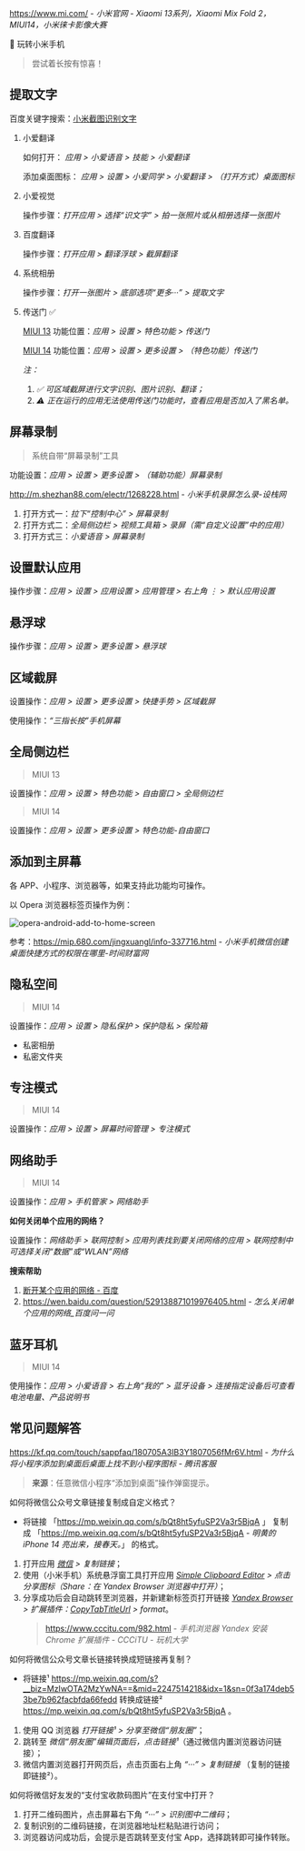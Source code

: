 https://www.mi.com/ - *小米官网 - Xiaomi 13系列，Xiaomi Mix Fold 2，MIUI14，小米徕卡影像大赛*

 玩转小米手机

> 尝试着长按有惊喜！

## 提取文字

百度关键字搜索：[小米截图识别文字](https://www.baidu.com/s?word=小米截图识别文字)

1. 小爱翻译

    如何打开：
    _应用 > 小爱语音 > 技能 > 小爱翻译_
    
    添加桌面图标：
    _应用 > 设置 > 小爱同学 > 小爱翻译 > （打开方式）桌面图标_

2. 小爱视觉

    操作步骤：_打开应用 > 选择“识文字” > 拍一张照片或从相册选择一张图片_
   
3. 百度翻译

    操作步骤：_打开应用 > 翻译浮球 > 截屏翻译_

4. 系统相册

    操作步骤：_打开一张图片 > 底部选项“更多···”  > 提取文字_
   
5. 传送门 ✅

    <u>MIUI 13</u> 功能位置：_应用 > 设置 > 特色功能 > 传送门_

    <u>MIUI 14</u> 功能位置：_应用 > 设置 > 更多设置 > （特色功能）传送门_
   
    _注：_  
    1. _✅ 可区域截屏进行文字识别、图片识别、翻译；_
    2. _⚠️ ️正在运行的应用无法使用传送门功能时，查看应用是否加入了黑名单。_

## 屏幕录制

> 系统自带“屏幕录制”工具

功能设置：_应用 > 设置 > 更多设置 > （辅助功能）屏幕录制_

http://m.shezhan88.com/electr/1268228.html - *小米手机录屏怎么录-设栈网*

1. 打开方式一：_拉下“控制中心” > 屏幕录制_
2. 打开方式二：_全局侧边栏 > 视频工具箱 > 录屏（需“自定义设置”中的应用）_
3. 打开方式三：_小爱语音 > 屏幕录制_

## 设置默认应用

操作步骤：_应用 > 设置 > 应用设置 > 应用管理 > 右上角 ⋮ > 默认应用设置_

## 悬浮球

操作步骤：_应用 > 设置 > 更多设置 > 悬浮球_

## 区域截屏

设置操作：_应用 > 设置 > 更多设置 > 快捷手势 > 区域截屏_

使用操作：_“三指长按”手机屏幕_

## 全局侧边栏

> MIUI 13

设置操作：_应用 > 设置 > 特色功能 > 自由窗口 > 全局侧边栏_

> MIUI 14

设置操作：_应用 > 设置 > 更多设置 > 特色功能-自由窗口_

## 添加到主屏幕

各 APP、小程序、浏览器等，如果支持此功能均可操作。

以 Opera 浏览器标签页操作为例：

![opera-android-add-to-home-screen](_images/opera-android-add-to-home-screen.jpg)

参考：https://mip.680.com/jingxuangl/info-337716.html - *小米手机微信创建桌面快捷方式的权限在哪里-时间财富网*

## 隐私空间

> MIUI 14

设置操作：_应用 > 设置 > 隐私保护 > 保护隐私 > 保险箱_
- 私密相册
- 私密文件夹

## 专注模式

> MIUI 14

设置操作：_应用 > 设置 > 屏幕时间管理 > 专注模式_

## 网络助手

> MIUI 14

设置操作：_应用 > 手机管家 > 网络助手_

**如何关闭单个应用的网络？**

设置操作：_网络助手 > 联网控制 > 应用列表找到要关闭网络的应用 > 联网控制中可选择关闭“数据”或“WLAN”网络_

**搜索帮助**

1. [断开某个应用的网络 - 百度](https://m.baidu.com/s?ie=UTF-8&wd=%E6%96%AD%E5%BC%80%E6%9F%90%E4%B8%AA%E5%BA%94%E7%94%A8%E7%9A%84%E7%BD%91%E7%BB%9C)
2. https://wen.baidu.com/question/529138871019976405.html - *怎么关闭单个应用的网络_百度问一问*


## 蓝牙耳机

> MIUI 14

使用操作：*应用 > 小爱语音 > 右上角“我的” > 蓝牙设备 > 连接指定设备后可查看电池电量、产品说明书*

## 常见问题解答

https://kf.qq.com/touch/sappfaq/180705A3IB3Y1807056fMr6V.html - *为什么将小程序添加到桌面后桌面上找不到小程序图标 - 腾讯客服*

> **来源**：任意微信小程序“添加到桌面”操作弹窗提示。

<div class="border border-dashed p-2 m-2">
如何将微信公众号文章链接复制成自定义格式？</div>

- 将链接 「https://mp.weixin.qq.com/s/bQt8ht5yfuSP2Va3r5BjqA 」 复制成 「https://mp.weixin.qq.com/s/bQt8ht5yfuSP2Va3r5BjqA - *明黄的 iPhone 14 亮出来，接春天。*」 的格式。
1. 打开应用 *[微信](http://app.xiaomi.com/detail/1122) > 复制链接*；
2. 使用（小米手机）系统悬浮窗工具打开应用 *[Simple Clipboard Editor](https://play.google.com/store/apps/details?id=com.trianguloy.clipboardeditor) > 点击分享图标（Share：在 Yandex Browser 浏览器中打开）*；
3. 分享成功后会自动跳转至浏览器，并新建新标签页打开链接 *[Yandex Browser](https://play.google.com/store/apps/details?id=com.yandex.browser) > 扩展插件：[CopyTabTitleUrl](https://chrome.google.com/webstore/detail/copytabtitleurl/lmgbdjfoaihhgdphombpgjpaohjfeapp) > format*。
   > https://www.cccitu.com/982.html - *手机浏览器 Yandex 安装 Chrome 扩展插件 - CCCiTU - 玩机大学*

<div class="border border-dashed p-2 m-2">如何将微信公众号文章长链接转换成短链接再复制？</div>

- 将链接¹ https://mp.weixin.qq.com/s?__biz=MzIwOTA2MzYwNA==&mid=2247514218&idx=1&sn=0f3a174deb53be7b962facbfda66fedd 转换成链接² https://mp.weixin.qq.com/s/bQt8ht5yfuSP2Va3r5BjqA 。

1. 使用 QQ 浏览器 *打开链接¹ > 分享至微信“朋友圈”*；
2. 跳转至 *微信“朋友圈”编辑页面后，点击链接¹*（通过微信内置浏览器访问链接）；
3. 微信内置浏览器打开网页后，点击页面右上角 *“···” > 复制链接* （复制的链接即链接²）。

<div class="border border-dashed p-2 m-2">如何将微信好友发的“支付宝收款码图片”在支付宝中打开？</div>

1. 打开二维码图片，点击屏幕右下角 *“···” > 识别图中二维码*；
2. 复制识别的二维码链接，在浏览器地址栏粘贴进行访问；
3. 浏览器访问成功后，会提示是否跳转至支付宝 App，选择跳转即可操作转账。
